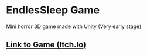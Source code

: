 # EndlesSleep Game
Mini horror 3D game made with Unity (Very early stage)


## [Link to Game (Itch.Io)](https://fabrycr.itch.io/endlessleep)
